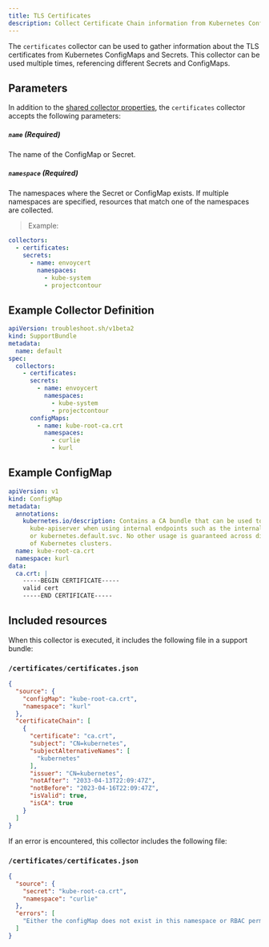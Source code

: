 ```yaml
---
title: TLS Certificates
description: Collect Certificate Chain information from Kubernetes ConfigMaps and Secrets in collected output
---
```


The `certificates` collector can be used to gather information about the TLS certificates from Kubernetes ConfigMaps and Secrets. This collector can be used multiple times, referencing different Secrets and ConfigMaps.

## Parameters

In addition to the [shared collector properties](https://troubleshoot.sh/docs/collect/collectors/#shared-properties), the `certificates` collector accepts the following parameters:

##### `name` (Required)

The name of the ConfigMap or Secret.

##### `namespace` (Required)

The namespaces where the Secret or ConfigMap exists. If multiple namespaces are specified, resources that match one of the namespaces are collected.
> Example:
```yaml
collectors:
  - certificates: 
    secrets:
      - name: envoycert
        namespaces:
          - kube-system
          - projectcontour
```

## Example Collector Definition

```yaml
apiVersion: troubleshoot.sh/v1beta2
kind: SupportBundle
metadata:
  name: default
spec:
  collectors:
    - certificates: 
      secrets:
        - name: envoycert
          namespaces:
            - kube-system
            - projectcontour
      configMaps:
        - name: kube-root-ca.crt
          namespaces:
            - curlie
            - kurl
```

## Example ConfigMap

```yaml
apiVersion: v1
kind: ConfigMap
metadata:
  annotations:
    kubernetes.io/description: Contains a CA bundle that can be used to verify the
      kube-apiserver when using internal endpoints such as the internal service IP
      or kubernetes.default.svc. No other usage is guaranteed across distributions
      of Kubernetes clusters.
  name: kube-root-ca.crt
  namespace: kurl
data:
  ca.crt: |
    -----BEGIN CERTIFICATE-----
    valid cert
    -----END CERTIFICATE-----
```

## Included resources

When this collector is executed, it includes the following file in a support bundle:

### `/certificates/certificates.json`

```json
{
  "source": {
    "configMap": "kube-root-ca.crt",
    "namespace": "kurl"
  },
  "certificateChain": [
    {
      "certificate": "ca.crt",
      "subject": "CN=kubernetes",
      "subjectAlternativeNames": [
        "kubernetes"
      ],
      "issuer": "CN=kubernetes",
      "notAfter": "2033-04-13T22:09:47Z",
      "notBefore": "2023-04-16T22:09:47Z",
      "isValid": true,
      "isCA": true
    }
  ]
}
```

If an error is encountered, this collector includes the following file:

### `/certificates/certificates.json`

```json
{
  "source": {
    "secret": "kube-root-ca.crt",
    "namespace": "curlie"
  },
  "errors": [
    "Either the configMap does not exist in this namespace or RBAC permissions are preventing certificate collection"
  ]
}
```
